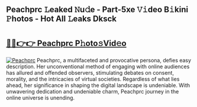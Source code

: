 ## Peachprc 𝙻eaked 𝙽u𝚍e - Part-5xe 𝚅𝚒deo B𝚒kini 𝙿hotos - Hot All 𝙻eaks Dksck

# <h2><a href="http://ld6zsv0.urlbe.top/?page=Peachprc">🔗🔗👉👉 Peachprc P𝚑oto𝚜Vid𝚎o</a></h2>

[![Peachprc](https://i.imgur.com/eBuTRDB.gif)](http://ld6zsv0.urlbe.top/?page=Peachprc)
Peachprc, a multifaceted and provocative persona, defies easy description. Her unconventional method of engaging with online audiences has allured and offended observers, stimulating debates on consent, morality, and the intricacies of virtual societies. Regardless of what lies ahead, her significance in shaping the digital landscape is undeniable. With unwavering dedication and undeniable charm, Peachprc journey in the online universe is unending.
